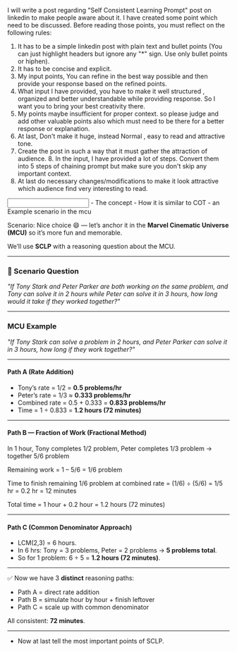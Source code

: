 I will write a post regarding "Self Consistent Learning Prompt" post on linkedin to make people aware about it. I have created some point which need to be discussed. Before reading those points, you must reflect on the following rules: 
1. It has to be a simple linkedin post with plain text and bullet points (You can just highlight headers but ignore any "*" sign. Use only bullet points or hiphen).
2. It has to be concise and explicit. 
3. My input points, You can refine in the best way possible and then provide your response based on the refined points. 
4. What input I have provided, you have to make it well structured , organized and better understandable while providing response. So I want you to bring your best creativity there. 
5. My points maybe insufficient for proper context. so please judge and add other valuable points also which must need to be there for a better response or explanation. 
6. At last, Don't make it huge, instead Normal , easy to read and attractive tone. 
7. Create the post in such a way that it must gather the attraction of audience. 8. In the input, I have provided a lot of steps. Convert them into 5 steps of chaining prompt but make sure you don't skip any important context. 
9. At last do necessary changes/modifications to make it look attractive which audience find very interesting to read. 
<input>
- The concept
- How it is similar to COT
- an Example scenario in the mcu

Scenario:
Nice choice 😄 — let’s anchor it in the **Marvel Cinematic Universe (MCU)** so it’s more fun and memorable.

We’ll use **SCLP** with a reasoning question about the MCU.

---

### 🦸 Scenario Question

*"If Tony Stark and Peter Parker are both working on the same problem, and Tony can solve it in 2 hours while Peter can solve it in 3 hours, how long would it take if they worked together?"*


---

### MCU Example

*"If Tony Stark can solve a problem in 2 hours, and Peter Parker can solve it in 3 hours, how long if they work together?"*

---

#### **Path A (Rate Addition)**

* Tony’s rate = 1/2 = **0.5 problems/hr**
* Peter’s rate = 1/3 ≈ **0.333 problems/hr**
* Combined rate = 0.5 + 0.333 = **0.833 problems/hr**
* Time = 1 ÷ 0.833 = **1.2 hours (72 minutes)**

---

#### **Path B — Fraction of Work (Fractional Method)**

In 1 hour, Tony completes 1/2 problem, Peter completes 1/3 problem → together 5/6 problem

Remaining work = 1 – 5/6 = 1/6 problem

Time to finish remaining 1/6 problem at combined rate = (1/6) ÷ (5/6) = 1/5 hr = 0.2 hr = 12 minutes

Total time = 1 hour + 0.2 hour = 1.2 hours (72 minutes)

---

#### **Path C (Common Denominator Approach)**

* LCM(2,3) = 6 hours.
* In 6 hrs: Tony = 3 problems, Peter = 2 problems → **5 problems total**.
* So for 1 problem: 6 ÷ 5 = **1.2 hours (72 minutes)**.

---

✅ Now we have 3 **distinct** reasoning paths:

* Path A = direct rate addition
* Path B = simulate hour by hour + finish leftover
* Path C = scale up with common denominator

All consistent: **72 minutes**.

---

- Now at last tell the most important points of SCLP.

</input>